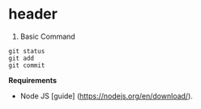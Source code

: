 # header 

1. Basic Command

```
git status
git add
git commit
```
**Requirements**

- Node JS
  [guide]
   (https://nodejs.org/en/download/).
